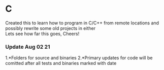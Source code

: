 # C

Created this to learn how to program in C/C++ from remote locations and possibly rewrite some old projects in either \
Lets see how far this goes, Cheers!

### Update Aug 02 21
  1.*Folders for source and binaries
  2.*Primary updates for code will be comitted after all tests and binaries marked with date

